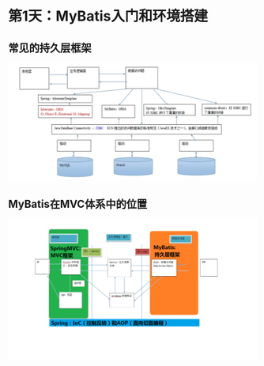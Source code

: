 # 第1天：MyBatis入门和环境搭建

## 常见的持久层框架
![02持久层总图](../ref/mybatis_day01/截图/02持久层总图.jpg)
## MyBatis在MVC体系中的位置
![MyBatis在MVC体系中的位置](../ref/mybatis_day01/截图/01三层架构.png)
